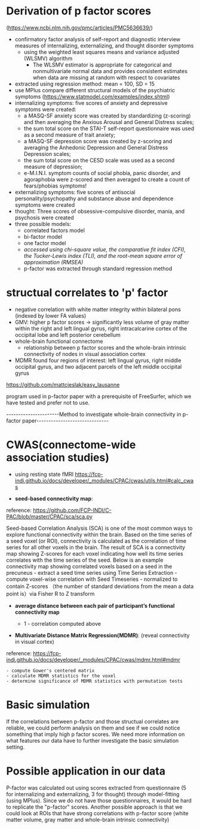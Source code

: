 
# Derivation of p factor scores
(https://www.ncbi.nlm.nih.gov/pmc/articles/PMC5636639/)

- confirmatory factor analysis of self-report and diagnostic interview measures of internalizing, externalizing, and thought disorder symptoms
    - using the weighted least squares means and variance adjusted (WLSMV) algorithm
        - The WLSMV estimator is appropriate for categorical and nonmultivariate normal data and provides consistent estimates when data are missing at random with respect to covariates
- extracted using regression method: mean = 100, SD = 15
- use MPlus compare different structural models of the psychiatric symptoms (https://www.statmodel.com/examples/index.shtml)
- internalizing symptoms: five scores of anxiety and depressive symptoms were created: 
    - a MASQ-SF anxiety score was created by standardizing (z-scoring) and then averaging the Anxious Arousal and General Distress scales; 
    - the sum total score on the STAI-T self-report questionnaire was used as a second measure of trait anxiety; 
    - a MASQ-SF depression score was created by z-scoring and averaging the Anhedonic Depression and General Distress Depression scales; 
    - the sum total score on the CESD scale was used as a second measure of depression; 
    - e-M.I.N.I. symptom counts of social phobia, panic disorder, and agoraphobia were z-scored and then averaged to create a count of fears/phobias symptoms!
- externalizing symptoms: five scores of antisocial personality/psychopathy and substance abuse and dependence symptoms were created
- thought: Three scores of obsessive-compulsive disorder, mania, and psychosis were created
- three possible models:
    - correlated factors model
    - bi-factor model
    - one factor model
    - *accessed using chi-square value, the comparative fit index (CFI), the Tucker-Lewis index (TLI), and the root-mean square error of approximation (RMSEA)*
    - p-factor was extracted through standard regression method

# structual correlates to 'p' factor
- negative correlation with white matter integrity within bilateral pons (indexed by lower FA values)
- GMV: higher p factor scores -> significantly less volume of gray matter within the right and left lingual gyrus, right intracalcarine cortex of the occipital lobe and left posterior cerebellum
- whole-brain functional connectome
    - relationship between p factor scores and the whole-brain intrinsic connectivity of nodes in visual association cortex
- MDMR found four regions of interest:  left lingual gyrus, right middle occipital gyrus, and two adjacent parcels of the left middle occipital gyrus

https://github.com/mattcieslak/easy_lausanne 

program used in p-factor paper with a prerequisite of FreeSurfer, which we have tested and prefer not to use.

----------------------Method to investigate whole-brain connectivity in p-factor paper------------------------------

# CWAS(connectome-wide association studies)
- using resting state fMRI
https://fcp-indi.github.io/docs/developer/_modules/CPAC/cwas/utils.html#calc_cwas


- **seed-based connectivity map**: 

reference: https://github.com/FCP-INDI/C-PAC/blob/master/CPAC/sca/sca.py

Seed-based Correlation Analysis (SCA) is one of the most common ways to explore functional connectivity within the brain. Based on the time series of a seed voxel (or ROI), connectivity is calculated as the correlation of time series for all other voxels in the brain. The result of SCA is a connectivity map showing Z-scores for each voxel indicating how well its time series correlates with the time series of the seed. Below is an example connectivity map showing correlated voxels based on a seed in the precuneus
    - extract a seed time series using Time Series Extraction
    - compute voxel-wise correlation with Seed Timeseries
    - normalized to contain Z-scores （the number of standard deviations from the mean a data point is）via Fisher R to Z transform

- **average distance between each pair of participant’s functional connectivity map**
    - 1 - correlation computed above

- **Multivariate Distance Matrix Regression(MDMR)**: (reveal connectivity in visual cortex)

reference: https://fcp-indi.github.io/docs/developer/_modules/CPAC/cwas/mdmr.html#mdmr

    - compute Gower's centered matrix
    - calculate MDMR statistics for the voxel
    - determine significance of MDMR statistics with permutation tests
    

# Basic simulation
If the correlations between p-factor and those structual correlates are reliable, we could perform analysis on them and see if we could notice something that imply high p factor scores. We need more information on what features our data have to further investigate the basic simulation setting.


# Possible application in our data
P-factor was calculated out using scores extracted from questionnaire (5 for internalizing and externalizing, 3 for thought) through model-fitting (using MPlus). Since we do not have those questionnaires, it would be hard to replicate the "p-factor" scores.
Another possible approach is that we could look at ROIs that have strong correlations with p-factor score (white matter volume, gray matter and whole-brain intrinsic connectivity)


